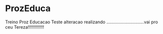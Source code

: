# ProzEduca
Treino Proz Educacao
Teste alteracao realizando
..............................vai pro ceu Tereza!!!!!!!!!!!!!